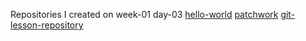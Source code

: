 Repositories I created on week-01 day-03
[hello-world](https://github.com/katawohl/hello-world)
[patchwork](https://github.com/katawohl/patchwork)
[git-lesson-repository](https://github.com/katawohl/patchwork)
